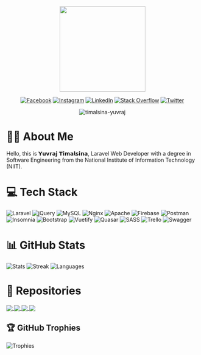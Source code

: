 <div id="header" align="center">
  <img src="https://media.giphy.com/media/1CfFTtmLsjY6mbJfrz/giphy.gif" width="225"/>

  [![Facebook](https://img.shields.io/badge/Facebook-%231877F2.svg?logo=Facebook&logoColor=white)](https://facebook.com/timalsinayuvraj) [![Instagram](https://img.shields.io/badge/Instagram-%23E4405F.svg?logo=Instagram&logoColor=white)](https://instagram.com/timalsinayuvraj) [![LinkedIn](https://img.shields.io/badge/LinkedIn-%230077B5.svg?logo=linkedin&logoColor=white)](https://linkedin.com/in/yuvraj-timalsina) [![Stack Overflow](https://img.shields.io/badge/-Stackoverflow-FE7A16?logo=stack-overflow&logoColor=white)](https://stackoverflow.com/users/yuvraj-timalsina) [![Twitter](https://img.shields.io/badge/Twitter-%231DA1F2.svg?logo=Twitter&logoColor=white)](https://twitter.com/timalsinayuvraj)
<p> <img src="https://komarev.com/ghpvc/?username=timalsina-yuvraj&label=Profile%20Views&color=0e75b6&style=flat" alt="timalsina-yuvraj" /> </p>
</div>

# 🧑‍💻 About Me
Hello, this is 𝗬𝘂𝘃𝗿𝗮𝗷 𝗧𝗶𝗺𝗮𝗹𝘀𝗶𝗻𝗮, Laravel Web Developer with a degree in Software Engineering from the National Institute of Information Technology (NIIT).

# 💻 Tech Stack
![Laravel](https://img.shields.io/badge/Laravel-%23FF2D20.svg?style=flat&logo=laravel&logoColor=white) 
![jQuery](https://img.shields.io/badge/JQuery-%230769AD.svg?style=flat&logo=jquery&logoColor=white) 
![MySQL](https://img.shields.io/badge/MySQL-%2300f.svg?style=flat&logo=mysql&logoColor=white) 
![Nginx](https://img.shields.io/badge/Nginx-%23009639.svg?style=flat&logo=nginx&logoColor=white) 
![Apache](https://img.shields.io/badge/Apache-%23D42029.svg?style=flat&logo=apache&logoColor=white) 
![Firebase](https://img.shields.io/badge/Firebase-%23039BE5.svg?style=flat&logo=firebase) 
![Postman](https://img.shields.io/badge/Postman-FF6C37?style=flat&logo=postman&logoColor=white) 
![Insomnia](https://img.shields.io/badge/Insomnia-black?style=flat&logo=insomnia&logoColor=5849BE) 
![Bootstrap](https://img.shields.io/badge/Bootstrap-%23563D7C.svg?style=flat&logo=bootstrap&logoColor=white) 
![Vuetify](https://img.shields.io/badge/Vuetify-1867C0?style=flat&logo=vuetify&logoColor=AEDDFF) 
![Quasar](https://img.shields.io/badge/Quasar-16B7FB?style=flat&logo=quasar&logoColor=white) 
![SASS](https://img.shields.io/badge/SASS-hotpink.svg?style=flat&logo=SASS&logoColor=white) 
![Trello](https://img.shields.io/badge/Trello-%23026AA7.svg?style=flat&logo=Trello&logoColor=white) 
![Swagger](https://img.shields.io/badge/-Swagger-%23Clojure?style=flat&logo=swagger&logoColor=white)

# 📊 GitHub Stats
![Stats](https://github-readme-stats.vercel.app/api?username=yuvraj-timalsina&theme=tokyonight&hide_border=false&show_icons=true&include_all_commits=false&count_private=true)
![Streak](https://github-readme-streak-stats.herokuapp.com/?user=yuvraj-timalsina&theme=dark&hide_border=false)
![Languages](https://github-readme-stats.vercel.app/api/top-langs/?username=yuvraj-timalsina&theme=cobalt&hide_border=false&include_all_commits=true&count_private=true&layout=compact)

# 🪩 Repositories
<a href="https://github.com/yuvraj-timalsina/laravel-blog">
  <img align="center" src="https://github-readme-stats.vercel.app/api/pin/?username=yuvraj-timalsina&repo=laravel-blog&theme=buefy" />
</a>
<a href="https://github.com/yuvraj-timalsina/qwitter">
  <img align="center" src="https://github-readme-stats.vercel.app/api/pin/?username=yuvraj-timalsina&repo=qwitter&theme=buefy" />
</a>
<a href="https://github.com/yuvraj-timalsina/mini-reddit">
  <img align="center" src="https://github-readme-stats.vercel.app/api/pin/?username=yuvraj-timalsina&repo=mini-reddit&theme=buefy" />
</a>
<a href="https://github.com/yuvraj-timalsina/job-board">
  <img align="center" src="https://github-readme-stats.vercel.app/api/pin/?username=yuvraj-timalsina&repo=job-board&theme=buefy" />
</a>

## 🏆 GitHub Trophies
![Trophies](https://github-profile-trophy.vercel.app/?username=yuvraj-timalsina&column=-1&theme=monokai&no-frame=false&no-bg=false&margin-w=4)
